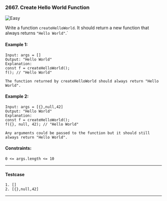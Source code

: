 ### 2667. Create Hello World Function

![Easy](https://img.shields.io/badge/easy-brightgreen?style=flat)

Write a function `createHelloWorld`. It should return a new function that always returns `"Hello World"`.`

#### Example 1:

```text
Input: args = []
Output: "Hello World"
Explanation:
const f = createHelloWorld();
f(); // "Hello World"

The function returned by createHelloWorld should always return "Hello World".
```

#### Example 2:

```text
Input: args = [{},null,42]
Output: "Hello World"
Explanation:
const f = createHelloWorld();
f({}, null, 42); // "Hello World"

Any arguments could be passed to the function but it should still always return "Hello World".
```
#### Constraints:

```text
0 <= args.length <= 10
```

<hr>

#### Testcase

```text
1. []
2. [{},null,42]
```

<hr>